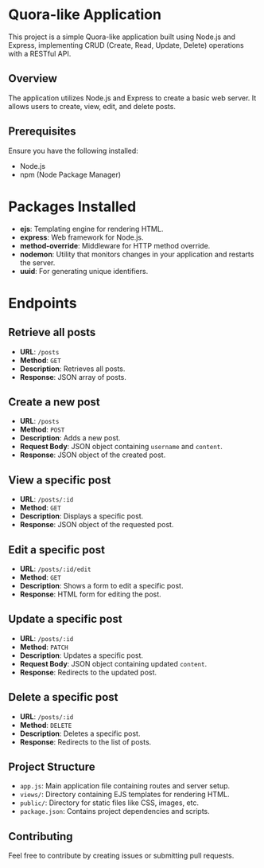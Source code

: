 # Quora-like Application

This project is a simple Quora-like application built using Node.js and Express, implementing CRUD (Create, Read, Update, Delete) operations with a RESTful API.

## Overview

The application utilizes Node.js and Express to create a basic web server. It allows users to create, view, edit, and delete posts.

## Prerequisites

Ensure you have the following installed:

- Node.js
- npm (Node Package Manager)

# Packages Installed

- **ejs**: Templating engine for rendering HTML.
- **express**: Web framework for Node.js.
- **method-override**: Middleware for HTTP method override.
- **nodemon**: Utility that monitors changes in your application and restarts the server.
- **uuid**: For generating unique identifiers.

# Endpoints

## Retrieve all posts

- **URL**: `/posts`
- **Method**: `GET`
- **Description**: Retrieves all posts.
- **Response**: JSON array of posts.

## Create a new post

- **URL**: `/posts`
- **Method**: `POST`
- **Description**: Adds a new post.
- **Request Body**: JSON object containing `username` and `content`.
- **Response**: JSON object of the created post.

## View a specific post

- **URL**: `/posts/:id`
- **Method**: `GET`
- **Description**: Displays a specific post.
- **Response**: JSON object of the requested post.

## Edit a specific post

- **URL**: `/posts/:id/edit`
- **Method**: `GET`
- **Description**: Shows a form to edit a specific post.
- **Response**: HTML form for editing the post.

## Update a specific post

- **URL**: `/posts/:id`
- **Method**: `PATCH`
- **Description**: Updates a specific post.
- **Request Body**: JSON object containing updated `content`.
- **Response**: Redirects to the updated post.

## Delete a specific post

- **URL**: `/posts/:id`
- **Method**: `DELETE`
- **Description**: Deletes a specific post.
- **Response**: Redirects to the list of posts.

## Project Structure

- `app.js`: Main application file containing routes and server setup.
- `views/`: Directory containing EJS templates for rendering HTML.
- `public/`: Directory for static files like CSS, images, etc.
- `package.json`: Contains project dependencies and scripts.


## Contributing

Feel free to contribute by creating issues or submitting pull requests.



